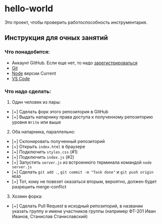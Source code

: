 # hello-world

Это проект, чтобы проверить работоспособность инструментария.

## Инструкция для очных занятий
### Что понадобится:
* Аккаунт GitHub. Если еще нет, то надо [зарегистрироваться](https://github.com/join)
* [Git](https://git-scm.com/)
* [Node](https://nodejs.org/en/) версии Current
* [VS Code](https://code.visualstudio.com/)

### Что надо сделать:
1. Один человек из пары:
- [+] Сделать форк этого репозитория в GitHub
- [+] Выдать напарнику права доступа к полученному репозиторию уровня `Write` или выше
2. Оба напарника, параллельно:
- [+] Склонировать полученный репозиторий
- [+] Открыть `index.html` в браузере
- [+] Подключить `styles.css` (#1)
- [+] Подключить `index.js` (#2)
- [+] Запустить `server.js` из встроенного терминала командой `node server.js`
- [+] Сделать `git add .`, `git commit -m "Task done"` и `git push origin HEAD`
- [+] Тот, кому не повезет оказаться вторым, вероятно, должен будет разрешить merge-conflict
3. Хозяин форка:
- [+] Сделать Pull Request в исходный репозиторий, в названии указать группу и имена участников группы (например ФТ-201 Иван Иванов, Станислав Станиславский)
